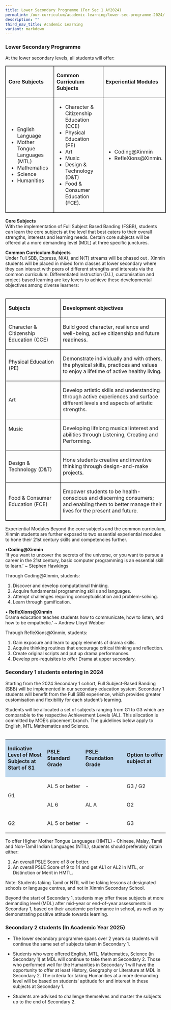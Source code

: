 ```yaml
---
title: Lower Secondary Programme (For Sec 1 AY2024)
permalink: /our-curriculum/academic-learning/lower-sec-programme-2024/
description: ""
third_nav_title: Academic Learning
variant: markdown
---
```

### Lower Secondary Programme

At the lower secondary levels, all students will offer:  

<table border="1" style="border-color: black">
  <tbody>
    <tr>
      <td width="192">
        <p><strong>Core Subjects</strong></p>
      </td>
      <td width="270">
        <p><strong>Common Curriculum Subjects</strong></p>
      </td>
      <td width="162">
        <p><strong>Experiential Modules</strong></p>
      </td>
    </tr>
    <tr>
      <td width="192">
        <ul>
          <li>English Language</li>
          <li>Mother Tongue Languages (MTL)</li>
          <li>Mathematics</li>
          <li>Science</li>
          <li>Humanities</li>
        </ul>
      </td>
      <td width="270">
        <ul>
          <li>Character &amp; Citizenship Education (CCE)</li>
          <li>Physical Education (PE)</li>
          <li>Art</li>
          <li>Music</li>
          <li>Design &amp; Technology (D&amp;T)</li>
          <li>Food &amp; Consumer Education (FCE).</li>
        </ul>
      </td>
      <td width="162">
        <ul>
          <li>Coding@Xinmin</li>
          <li>RefleXions@Xinmin.</li>
        </ul>
      </td>
    </tr>
  </tbody>
</table>


**Core Subjects**<br>
With the implementation of Full Subject Based Banding (FSBB), students can learn the core subjects at the level that best caters to their overall strengths, interests and learning needs. Certain core subjects will be offered at a more demanding level (MDL) at three specific junctures. 


**Common Curriculum Subjects**<br>
Under Full SBB, Express, N(A), and N(T) streams will be phased out . Xinmin students will be placed in mixed form classes at lower secondary where they can interact with peers of different strengths and interests via the common curriculum. Differentiated instruction (D.I.), customisation and project-based learning are key levers to achieve these developmental objectives among diverse learners:
<br><br>
<table border="1" style="border-color: black">
  <tbody>
    <tr>
      <td width="192">
        <p><strong>Subjects</strong></p>
      </td>
      <td width="432">
        <p><strong>Development objectives</strong></p>
      </td>
    </tr>
    <tr>
      <td width="192">
        <p>Character &amp; Citizenship Education (CCE)</p>
      </td>
      <td width="432">
        <p>
          Build good character, resilience and well-being, active citizenship
          and future readiness.
        </p>
      </td>
    </tr>
    <tr>
      <td width="192">
        <p>Physical Education (PE)</p>
      </td>
      <td width="432">
        <p>
          Demonstrate individually and with others, the physical skills,
          practices and values to enjoy a lifetime of active healthy living.
        </p>
      </td>
    </tr>
    <tr>
      <td width="192">
        <p>Art</p>
      </td>
      <td width="432">
        <p>
          Develop artistic skills and understanding through active experiences
          and surface different levels and aspects of artistic strengths.
        </p>
      </td>
    </tr>
    <tr>
      <td width="192">
        <p>Music</p>
        <p>&nbsp;</p>
      </td>
      <td width="432">
        <p>
          Developing lifelong musical interest and abilities through Listening,
          Creating and Performing.
        </p>
      </td>
    </tr>
    <tr>
      <td width="192">
        <p>Design &amp; Technology (D&amp;T)</p>
      </td>
      <td width="432">
        <p>
          Hone students creative and inventive thinking through design-and-make
          projects.
        </p>
      </td>
    </tr>
    <tr>
      <td width="192">
        <p>Food &amp; Consumer Education (FCE)</p>
      </td>
      <td width="432">
        <p>
          Empower students to be health-conscious and discerning consumers; and
          enabling them to better manage their lives for the present and future.
        </p>
      </td>
    </tr>
  </tbody>
</table>

Experiential Modules
Beyond the core subjects and the common curriculum, Xinmin students are further exposed to two essential experiential modules to hone their 21st century skills and competencies further.

•**Coding@Xinmin**<br>
‘If you want to uncover the secrets of the universe, or you want to pursue a career in the 21st century, basic computer programming is an essential skill to learn.’ ~ Stephen Hawkings

Through Coding@Xinmin, students:<br>
1.	Discover and develop computational thinking.<br>
2.	Acquire fundamental programming skills and languages.<br>
3.	Attempt challenges requiring conceptualisation and problem-solving.<br>
4.	Learn through gamification.

•	**RefleXions@Xinmin**<br>
Drama education teaches students how to communicate, how to listen, and how to be empathetic.’ ~ Andrew Lloyd Webber

Through RefleXions@Xinmin, students:<br>
1.	Gain exposure and learn to apply elements of drama skills.<br>
2.	Acquire thinking routines that encourage critical thinking and reflection.<br>
3.	Create original scripts and put up drama performances.<br>
4.	Develop pre-requisites to offer Drama at upper secondary.<br>


### Secondary 1 students entering in 2024  

Starting from the 2024 Secondary 1 cohort, Full Subject-Based Banding (SBB) will be implemented in our secondary education system. Secondary 1 students will benefit from the Full SBB experience, which provides greater customisation and flexibility for each student’s learning.

Students will be allocated a set of subjects ranging from G1 to G3 which are comparable to the respective Achievement Levels (AL). This allocation is committed by MOE’s placement branch. The guidelines below apply to English, MTL Mathematics and Science.
<br><br>
<table width="623">
  <tbody>
    <tr>
      <td width="146" style="border-color: black; background-color: #bdd7ee; width: 146px">
        <p><strong>Indicative Level of Most Subjects at Start of S1</strong></p>
      </td>
      <td width="146" style="border-color: black; background-color: #bdd7ee; width: 146px">
        <p><strong>PSLE Standard Grade</strong></p>
      </td>
      <td width="146" style="border-color: black; background-color: #bdd7ee; width: 146px">
        <p><strong>PSLE Foundation Grade</strong></p>
      </td>
      <td width="185" style="border-color: black; background-color: #bdd7ee; width: 146px">
        <p><strong>Option to offer subject at</strong></p>
      </td>
    </tr>
    <tr>
      <td width="146" rowspan="2">
        <p>G1</p>
      </td>
      <td width="146">
        <p>AL 5 or better</p>
      </td>
      <td width="146">
        <p>-</p>
      </td>
      <td width="185">
        <p>G3 / G2</p>
      </td>
    </tr>
    <tr>
      <td width="146">
        <p>AL 6</p>
      </td>
      <td width="146">
        <p>AL A</p>
      </td>
      <td width="185">
        <p>G2</p>
      </td>
    </tr>
    <tr>
      <td width="146">
        <p>G2</p>
      </td>
      <td width="146">
        <p>AL 5 or better</p>
      </td>
      <td width="146">
        <p>-</p>
      </td>
      <td width="185">
        <p>G3</p>
      </td>
    </tr>
  </tbody>
</table>

To offer Higher Mother Tongue Languages (HMTL) - Chinese, Malay, Tamil and Non-Tamil Indian Languages (NTIL), students should preferably obtain either:<br>
1.	An overall PSLE Score of 8 or better.<br>
2.	An overall PSLE Score of 9 to 14 and get AL1 or AL2 in MTL, or Distinction or Merit in HMTL.


Note: Students taking Tamil or NTIL will be taking lessons at designated schools or language centres, and not in Xinmin Secondary School.

Beyond the start of Secondary 1, students may offer these subjects at more demanding level (MDL) after mid-year or end-of-year assessments in Secondary 1, based on their academic performance in school, as well as by demonstrating positive attitude towards learning. 

### Secondary 2 students (In Academic Year 2025)
* The lower secondary programme spans over 2 years so students will continue the same set of subjects taken in Secondary 1. 

* Students who were offered English, MTL, Mathematics, Science (in Secondary 1) at MDL will continue to take them at Secondary 2. Those who performed well for the Humanities in Secondary 1 will have the opportunity to offer at least History, Geography or Literature at MDL in Secondary 2. The criteria for taking Humanities at a more demanding level will be based on students' aptitude for and interest in these subjects at Secondary 1.

* Students are advised to challenge themselves and master the subjects up to the end of Secondary 2.